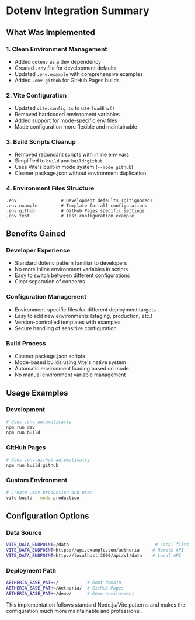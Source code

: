 # Dotenv Integration Summary

## What Was Implemented

### 1. **Clean Environment Management**
- Added `dotenv` as a dev dependency
- Created `.env` file for development defaults
- Updated `.env.example` with comprehensive examples
- Added `.env.github` for GitHub Pages builds

### 2. **Vite Configuration**
- Updated `vite.config.ts` to use `loadEnv()`
- Removed hardcoded environment variables
- Added support for mode-specific env files
- Made configuration more flexible and maintainable

### 3. **Build Scripts Cleanup**
- Removed redundant scripts with inline env vars
- Simplified to `build` and `build:github`
- Uses Vite's built-in mode system (`--mode github`)
- Cleaner package.json without environment duplication

### 4. **Environment Files Structure**
```
.env                 # Development defaults (gitignored)
.env.example         # Template for all configurations
.env.github          # GitHub Pages specific settings
.env.test            # Test configuration example
```

## Benefits Gained

### **Developer Experience**
- Standard dotenv pattern familiar to developers
- No more inline environment variables in scripts
- Easy to switch between different configurations
- Clear separation of concerns

### **Configuration Management**
- Environment-specific files for different deployment targets
- Easy to add new environments (staging, production, etc.)
- Version-controlled templates with examples
- Secure handling of sensitive configuration

### **Build Process**
- Cleaner package.json scripts
- Mode-based builds using Vite's native system
- Automatic environment loading based on mode
- No manual environment variable management

## Usage Examples

### Development
```bash
# Uses .env automatically
npm run dev
npm run build
```

### GitHub Pages
```bash
# Uses .env.github automatically
npm run build:github
```

### Custom Environment
```bash
# Create .env.production and use:
vite build --mode production
```

## Configuration Options

### Data Source
```bash
VITE_DATA_ENDPOINT=/data                                 # Local files
VITE_DATA_ENDPOINT=https://api.example.com/aetheria     # Remote API
VITE_DATA_ENDPOINT=http://localhost:3000/api/v1/data    # Local API
```

### Deployment Path
```bash
AETHERIA_BASE_PATH=/           # Root domain
AETHERIA_BASE_PATH=/Aetheria/  # GitHub Pages
AETHERIA_BASE_PATH=/demo/      # Demo environment
```

This implementation follows standard Node.js/Vite patterns and makes the configuration much more maintainable and professional.
